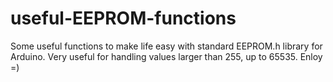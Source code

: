 # useful-EEPROM-functions
Some useful functions to make life easy with standard EEPROM.h library for Arduino.
Very useful for handling values larger than 255, up to 65535.
Enloy =)
